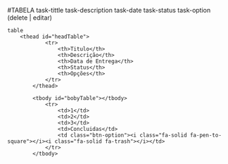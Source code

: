 #TABELA
    task-tittle
    task-description
    task-date
    task-status
    task-option (delete | editar)

    table 
        <thead id="headTable">
                <tr>
                    <th>Titulo</th>
                    <th>Descrição</th>
                    <th>Data de Entrega</th>
                    <th>Status</th>
                    <th>Opções</th>
                </tr>
            </thead>

            <tbody id="bobyTable"></tbody>
                <tr>
                    <td>1</td>
                    <td>2</td>
                    <td>3</td>
                    <td>Concluidas</td>
                    <td class="btn-option"><i class="fa-solid fa-pen-to-square"></i><i class="fa-solid fa-trash"></i></td>
                </tr>
            </tbody>